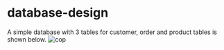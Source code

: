 # database-design
A simple database with 3 tables for customer, order and product tables is shown below.
![cop](https://github.com/varun-TR/database-design/assets/67640037/02d5edb4-c59f-4fd1-87ac-4a543b496b16)
